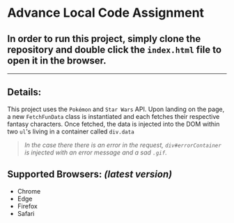 # Advance Local Code Assignment

## In order to run this project, simply clone the repository and double click the `index.html` file to open it in the browser.

___

## **Details**:

This project uses the `Pokémon` and `Star Wars` API. Upon landing on the page, a new `FetchFunData` class is instantiated and each fetches their respective fantasy characters. Once fetched, the data is injected into the DOM within two `ul`'s living in a container called `div.data`


> _In the case there there is an error in the request, `div#errorContainer` is injected with an error message and a sad `.gif`._

## **Supported Browsers:** _(latest version)_
* Chrome
* Edge
* Firefox
* Safari